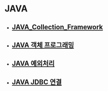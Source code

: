 # JAVA

- ## [JAVA_Collection_Framework](./JAVA_Collection_Framework.md)

- ## [JAVA 객체 프로그래밍](./JAVA_객체_프로그래밍.md)

- ## [JAVA 예외처리](./JAVA_예외처리.md)

- ## [JAVA JDBC 연결](./JAVA_JDBC_연결.md)

